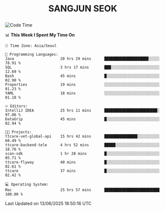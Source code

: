 <h1>
 <p align="center">
   SANGJUN SEOK
 </p>
</h1>

<!--START_SECTION:waka-->
![Code Time](http://img.shields.io/badge/Code%20Time-4%2C390%20hrs%2024%20mins-blue)

📊 **This Week I Spent My Time On** 

```text
🕑︎ Time Zone: Asia/Seoul

💬 Programming Languages: 
Java                     20 hrs 29 mins      ████████████████████░░░░░   78.91 % 
SQL                      3 hrs 17 mins       ███░░░░░░░░░░░░░░░░░░░░░░   12.69 % 
Bash                     45 mins             █░░░░░░░░░░░░░░░░░░░░░░░░   02.90 % 
Properties               19 mins             ░░░░░░░░░░░░░░░░░░░░░░░░░   01.23 % 
YAML                     18 mins             ░░░░░░░░░░░░░░░░░░░░░░░░░   01.18 % 

🔥 Editors: 
IntelliJ IDEA            25 hrs 11 mins      ████████████████████████░   97.06 % 
DataGrip                 45 mins             █░░░░░░░░░░░░░░░░░░░░░░░░   02.94 % 

🐱‍💻 Projects: 
ttcare-vet-global-api    15 hrs 42 mins      ███████████████░░░░░░░░░░   60.49 % 
ttcare-backend-tele      4 hrs 52 mins       █████░░░░░░░░░░░░░░░░░░░░   18.76 % 
scan-sdk                 1 hr 28 mins        █░░░░░░░░░░░░░░░░░░░░░░░░   05.71 % 
ttcare-flyway            40 mins             █░░░░░░░░░░░░░░░░░░░░░░░░   02.61 % 
ttcare                   37 mins             █░░░░░░░░░░░░░░░░░░░░░░░░   02.42 % 

💻 Operating System: 
Mac                      25 hrs 57 mins      █████████████████████████   100.00 % 
```


 Last Updated on 13/06/2025 18:50:16 UTC
<!--END_SECTION:waka-->
